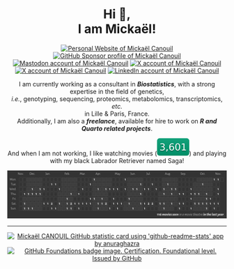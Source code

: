 <h1 align="center">
  Hi 👋,
  </br>I am Mickaël!
</h1>
<p align="center">
  <a href="https://mickael.canouil.fr/"><img alt="Personal Website of Mickaël Canouil" src="https://shields.io/badge/Personal-Website-333" /></a>
  <a href="https://github.com/sponsors/mcanouil"><img alt="GitHub Sponsor profile of Mickaël Canouil" src="https://shields.io/badge/GitHub-Sponsor-333?logo=githubsponsors&logoColor=white" /></a>
  </br>
  <a href="https://fosstodon.org/@MickaelCanouil" rel="me"><img alt="Mastodon account of Mickaël Canouil" src="https://shields.io/badge/Mastodon-MickaelCanouil-333?logo=mastodon&logoColor=white" /></a>
  <a href="https://x.com/MickaelCanouil"><img alt="X account of Mickaël Canouil" src="https://shields.io/badge/X-MickaelCanouil-333?logo=x&logoColor=white" /></a>
  <a href="https://bsky.app/profile/mickael.canouil.fr"><img alt="X account of Mickaël Canouil" src="https://shields.io/badge/BlueSky-mickael.canouil.fr-333?logo=bluesky&logoColor=white" /></a>
  <a href="https://www.linkedin.com/in/mickaelcanouil"><img alt="LinkedIn account of Mickaël Canouil" src="https://shields.io/badge/LinkedIn-mickaelcanouil-333?logo=linkedin&logoColor=white" /></a>
</p>
<p align="center">
  I am currently working as a consultant in <b><i>Biostatistics</i></b>, with a strong expertise in the field of genetics, <br><i>i.e.</i>, genotyping, sequencing, proteomics, metabolomics, transcriptomics, <i>etc.</i><br> in Lille & Paris, France.<br>
Additionally, I am also a <b><i>freelance</i></b>, available for hire to work on <b><i>R and Quarto related projects</i></b>.
</p>
<p align="center">And when I am not working, I like watching movies (<a href="https://www.imdb.com/user/ur56341222/ratings"><img src="https://raw.githubusercontent.com/mcanouil/imdb-ratings/main/media/imdb.svg" /></a>) and playing with my black Labrador Retriever named Saga!</p>
<p align="center"><a href="https://github.com/mcanouil/imdb-ratings"><img alt="Movies seen in a movie theatre year streak" src="https://raw.githubusercontent.com/mcanouil/imdb-ratings/main/media/streak.svg" /></a></p>
<hr>
<p align="center">
  <a href="https://github.com/mcanouil"><img alt="Mickaël CANOUIL GitHub statistic card using 'github-readme-stats' app by anuraghazra", src="https://github-readme-stats.vercel.app/api?username=mcanouil&theme=github_dark_dimmed&show_icons=true&count_private=true" /></a>
  <a href="https://examregistration.github.com/certification/GHF"><img src="https://images.credly.com/size/680x680/images/024d0122-724d-4c5a-bd83-cfe3c4b7a073/image.png" alt="GitHub Foundations badge image. Certification. Foundational level. Issued by GitHub" width="200" height="200" /></a>
</p>
